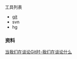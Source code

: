 工具列表

- [git](./git.md)
- svn
- hg



### 资料

[当我们在谈论Git时-我们在谈论什么](https://run-dream.github.io/git/2021/07/09/%E5%BD%93%E6%88%91%E4%BB%AC%E5%9C%A8%E8%B0%88%E8%AE%BAGit%E6%97%B6-%E6%88%91%E4%BB%AC%E5%9C%A8%E8%B0%88%E8%AE%BA%E4%BB%80%E4%B9%88/)

